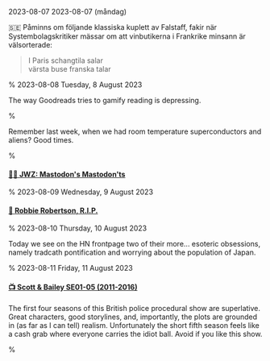 2023-08-07 2023-08-07 (måndag)

&#x1F1F8;&#x1F1EA; Påminns om följande klassiska kuplett av Falstaff, fakir när Systembolagskritiker mässar om att vinbutikerna i Frankrike minsann är välsorterade:

> I Paris schangtila salar  
> värsta buse franska talar

%
2023-08-08 Tuesday,  8 August 2023

The way Goodreads tries to gamify reading is depressing. 

%

Remember last week, when we had room temperature superconductors and aliens? Good times.

%

#### [🔗🐘 JWZ: Mastodon's Mastodon'ts](https://www.jwz.org/blog/2023/08/mastodons-mastodonts/)

%
2023-08-09 Wednesday,  9 August 2023

#### [🔗 Robbie Robertson, R.I.P.](https://www.rollingstone.com/music/music-news/robbie-robertson-the-band-obituary-1234803234/)

%
2023-08-10 Thursday, 10 August 2023

Today we see on the HN frontpage two of their more... esoteric obsessions, namely tradcath pontification and worrying about the population of Japan.

%
2023-08-11 Friday, 11 August 2023

#### [📺 Scott & Bailey SE01-05 (2011-2016)](https://www.imdb.com/title/tt1843678/)

The first four seasons of this British police procedural show are superlative. Great characters, good storylines, and, importantly, the plots are grounded in (as far as I can tell) realism. Unfortunately the short fifth season feels like a cash grab where everyone carries the idiot ball. Avoid if you like this show. 

%
